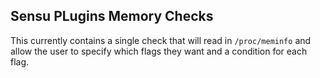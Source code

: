 ## Sensu PLugins Memory Checks

This currently contains a single check that will read in `/proc/meminfo` and allow the user to specify
which flags they want and a condition for each flag.
